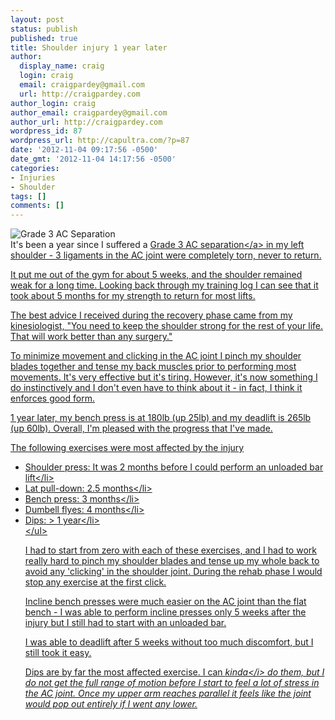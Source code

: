```yaml
---
layout: post
status: publish
published: true
title: Shoulder injury 1 year later
author:
  display_name: craig
  login: craig
  email: craigpardey@gmail.com
  url: http://craigpardey.com
author_login: craig
author_email: craigpardey@gmail.com
author_url: http://craigpardey.com
wordpress_id: 87
wordpress_url: http://capultra.com/?p=87
date: '2012-11-04 09:17:56 -0500'
date_gmt: '2012-11-04 14:17:56 -0500'
categories:
- Injuries
- Shoulder
tags: []
comments: []
---
```

<p><img src="http:&#47;&#47;thesteadmanclinic.com&#47;education&#47;assets&#47;grade3_acrosep.gif" alt="Grade 3 AC Separation" class="alignright size-medium"&#47;><br />
It's been a year since I suffered a <a href="index.php?p=26">Grade 3 AC separation<&#47;a> in my left shoulder - 3 ligaments in the AC joint were completely torn, never to return.</p>
<p>It put me out of the gym for about 5 weeks, and the shoulder remained weak for a long time.  Looking back through my training log I can see that it took about 5 months for my strength to return for most lifts.</p>
<p>The best advice I received during the recovery phase came from my kinesiologist, "You need to keep the shoulder strong for the rest of your life. That will work better than any surgery."</p>
<p>To minimize movement and clicking in the AC joint I pinch my shoulder blades together and tense my back muscles prior to performing most movements.  It's very effective but it's tiring. However, it's now something I do instinctively and I don't even have to think about it - in fact, I think it enforces good form.</p>
<p>1 year later, my bench press is at 180lb (up 25lb) and my deadlift is 265lb (up 60lb).  Overall, I'm pleased with the progress that I've made.  </p>
<p>The following exercises were most affected by the injury</p>
<ul>
<li>Shoulder press: It was 2 months before I could perform an unloaded bar lift<&#47;li>
<li>Lat pull-down: 2.5 months<&#47;li>
<li>Bench press: 3 months<&#47;li>
<li>Dumbell flyes: 4 months<&#47;li>
<li>Dips: > 1 year<&#47;li><br />
<&#47;ul></p>
<p>I had to start from zero with each of these exercises, and I had to work really hard to pinch my shoulder blades and tense up my whole back to avoid any 'clicking' in the shoulder joint.  During the rehab phase I would stop any exercise at the first click.</p>
<p>Incline bench presses were much easier on the AC joint than the flat bench - I was able to perform incline presses only 5 weeks after the injury but I still had to start with an unloaded bar.</p>
<p>I was able to deadlift after 5 weeks without too much discomfort, but I still took it easy.</p>
<p>Dips are by far the most affected exercise. I can <i>kinda<&#47;i> do them, but I do not get the full range of motion before I start to feel a lot of stress in the AC joint.  Once my upper arm reaches parallel it feels like the joint would pop out entirely if I went any lower. </p>

